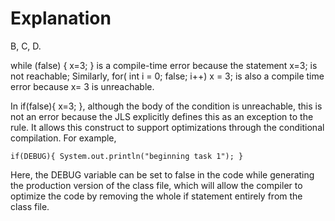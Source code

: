 # Explanation

B, C, D.

while (false) { x=3; } is a compile-time error because the statement x=3; is not reachable; Similarly, for( int i = 0; false; i++) x = 3; is also a compile time error because x= 3 is unreachable.

In if(false){ x=3; }, although the body of the condition is unreachable, this is not an error because the JLS explicitly defines this as an exception to the rule. It allows this construct to support optimizations through the conditional compilation. For example,

    if(DEBUG){ System.out.println("beginning task 1"); }

Here, the DEBUG variable can be set to false in the code while generating the production version of the class file, which will allow the compiler to optimize the code by removing the whole if statement entirely from the class file.
